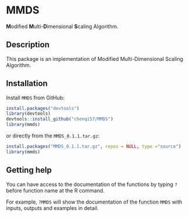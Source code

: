 # MMDS
**M**odified **M**ulti-**D**imensional **S**caling Algorithm.

## Description
This package is an implementation of Modified Multi-Dimensional Scaling Algorithm.

## Installation
Install `MMDS` from GitHub:

```r
install.packages("devtools")
library(devtools)
devtools::install_github("chenqi57/MMDS")
library(mmds)
```
or directly from the `MMDS_0.1.1.tar.gz`:
```r
install.packages("MMDS_0.1.1.tar.gz", repos = NULL, type ="source")
library(mmds)
```

## Getting help

You can have access to the documentation of the functions by typing `?` before function name at the R command. 

For example, `?MMDS` will show the documentation of the function `MMDS` with inputs, outputs and examples in detail.
